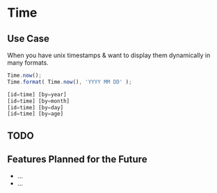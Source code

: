 # Time

## Use Case

When you have unix timestamps & want to display them dynamically in many formats.

```js
Time.now();
Time.format( Time.now(), 'YYYY MM DD' );
```

```js
[id=time] [by=year]
[id=time] [by=month]
[id=time] [by=day]
[id=time] [by=age]
```



## TODO



## Features Planned for the Future

* ...
* ...

